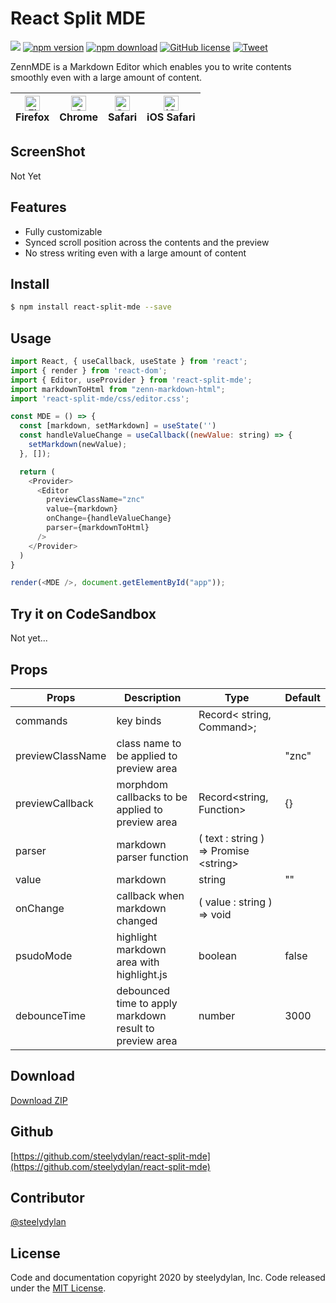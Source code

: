 # React Split MDE

![](https://github.com/steelydylan/react-split-mde/workflows/Node%20CI/badge.svg)
[![npm version](https://badge.fury.io/js/react-split-mde.svg)](https://badge.fury.io/js/react-split-mde)
[![npm download](http://img.shields.io/npm/dm/react-split-mde.svg)](https://www.npmjs.com/package/react-split-mde)
[![GitHub license](https://img.shields.io/badge/license-MIT-brightgreen.svg)](https://raw.githubusercontent.com/steelydylan/react-split-mde/master/LICENSE)
[![Tweet](https://img.shields.io/twitter/url/http/shields.io.svg?style=social)](https://twitter.com/intent/tweet?text=Awesome%20Markdown%20Editor%20JavaScript%20%Editor&url=https://github.com/steelydylan/react-split-mde&via=zenn_dev&hashtags=zenn)


ZennMDE is a Markdown Editor which enables you to write contents smoothly even with a large amount of content.

| [<img src="https://raw.githubusercontent.com/alrra/browser-logos/master/src/firefox/firefox_48x48.png" alt="Firefox" width="24px" height="24px" />](http://godban.github.io/browsers-support-badges/)</br>Firefox | [<img src="https://raw.githubusercontent.com/alrra/browser-logos/master/src/chrome/chrome_48x48.png" alt="Chrome" width="24px" height="24px" />](http://godban.github.io/browsers-support-badges/)</br>Chrome | [<img src="https://raw.githubusercontent.com/alrra/browser-logos/master/src/safari/safari_48x48.png" alt="Safari" width="24px" height="24px" />](http://godban.github.io/browsers-support-badges/)</br>Safari | [<img src="https://raw.githubusercontent.com/alrra/browser-logos/master/src/safari-ios/safari-ios_48x48.png" alt="iOS Safari" width="24px" height="24px" />](http://godban.github.io/browsers-support-badges/)</br>iOS Safari | 
| --------- | --------- | --------- | --------- | 

## ScreenShot

Not Yet

## Features

*   Fully customizable
*   Synced scroll position across the contents and the preview
*   No stress writing even with a large amount of content

## Install

```sh
$ npm install react-split-mde --save
```

## Usage

```js
import React, { useCallback, useState } from 'react';
import { render } from 'react-dom';
import { Editor, useProvider } from 'react-split-mde';
import markdownToHtml from "zenn-markdown-html";
import 'react-split-mde/css/editor.css';

const MDE = () => {
  const [markdown, setMarkdown] = useState('')
  const handleValueChange = useCallback((newValue: string) => {
    setMarkdown(newValue);
  }, []);

  return (
    <Provider>
      <Editor
        previewClassName="znc"
        value={markdown}
        onChange={handleValueChange}
        parser={markdownToHtml}
      />
    </Provider>
  )
}

render(<MDE />, document.getElementById("app"));
```

## Try it on CodeSandbox

Not yet...

## Props

| Props            | Description                                             | Type                                        | Default |
|------------------|---------------------------------------------------------|---------------------------------------------|---------|
| commands         | key binds                                               | Record&lt; string,  Command&gt;;               |         |
| previewClassName | class name to be applied to preview area                |                                             | "znc"   |
| previewCallback  | morphdom callbacks to be applied to preview area        | Record&lt;string, Function&gt;                    | {}      |
| parser           | markdown parser function                                | ( text :  string )  =&gt;   Promise &lt;string&gt; |         |
| value            | markdown                                                | string                                      | ""      |
| onChange         | callback when markdown changed                          | ( value :  string )  =&gt;   void              |         |
| psudoMode        | highlight markdown area with highlight.js               | boolean                                     | false   |
| debounceTime     | debounced time to apply markdown result to preview area | number                                      | 3000    |

## Download
[Download ZIP](https://github.com/steelydylan/react-split-mde/archive/master.zip)

## Github
[https://github.com/steelydylan/react-split-mde](https://github.com/steelydylan/react-split-mde)

## Contributor
[@steelydylan](https://github.com/steelydylan)

## License
Code and documentation copyright 2020 by steelydylan, Inc. Code released under the [MIT License](https://github.com/steelydylan/react-split-mde/blob/master/LICENSE).